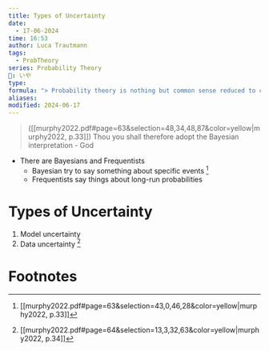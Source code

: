 ```yaml
---
title: Types of Uncertainty
date:
  - 17-06-2024
time: 16:53
author: Luca Trautmann
tags:
  - ProbTheory
series: Probability Theory
🍙: いや
type: 
formula: "> Probability theory is nothing but common sense reduced to calculation. — Pierre Laplace, 1812"
aliases: 
modified: 2024-06-17
---
```

> ([[murphy2022.pdf#page=63&selection=48,34,48,87&color=yellow|murphy2022, p.33]])
>  Thou you shall therefore adopt the Bayesian interpretation - God 

- There are Bayesians and Frequentists
	- Bayesian try to say something about specific events [^1]
	- Frequentists say things about long-run probabilities

# Types of Uncertainty
1. Model uncertainty
2. Data uncertainty [^2]


# Footnotes

[^1]: [[murphy2022.pdf#page=63&selection=43,0,46,28&color=yellow|murphy2022, p.33]] 
[^2]: [[murphy2022.pdf#page=64&selection=13,3,32,63&color=yellow|murphy2022, p.34]] 